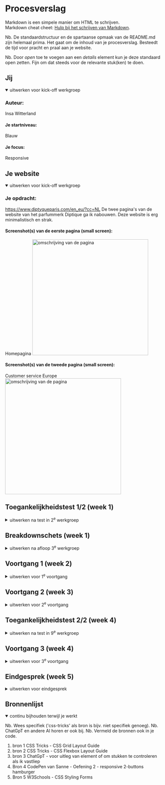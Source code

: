 # Procesverslag
Markdown is een simpele manier om HTML te schrijven.  
Markdown cheat cheet: [Hulp bij het schrijven van Markdown](https://github.com/adam-p/markdown-here/wiki/Markdown-Cheatsheet).

Nb. De standaardstructuur en de spartaanse opmaak van de README.md zijn helemaal prima. Het gaat om de inhoud van je procesverslag. Besteedt de tijd voor pracht en praal aan je website.

Nb. Door *open* toe te voegen aan een *details* element kun je deze standaard open zetten. Fijn om dat steeds voor de relevante stuk(ken) te doen.





## Jij

<details open>
  <summary>uitwerken voor kick-off werkgroep</summary>

  ### Auteur:
  Insa Witterland

  #### Je startniveau:
  Blauw

  #### Je focus:
  Responsive
 
</details>





## Je website

<details open>
  <summary>uitwerken voor kick-off werkgroep</summary>

  ### Je opdracht:
  https://www.diptyqueparis.com/en_eu/?cc=NL De twee pagina's van de website van het parfummerk Diptique ga ik nabouwen. Deze website is erg minimalistisch en strak.
  #### Screenshot(s) van de eerste pagina (small screen): 
  Homepagina
  <img src="readme-images/diptiquep1.png" width="375px" alt="omschrijving van de pagina">

  #### Screenshot(s) van de tweede pagina (small screen):
  Customer service Europe
  <img src="readme-images/diptiquep2.png" width="375px" alt="omschrijving van de pagina">
 
</details>



## Toegankelijkheidstest 1/2 (week 1)

<details>
  <summary>uitwerken na test in 2<sup>e</sup> werkgroep</summary>

  ### Bevindingen
De website van Diptyque is erg makkelijk te navigeren met een screenreader. De layout is minimalistisch en heeft een goede flow. Elk element wordt kort en duidelijk benoemd. Er zijn wel wat afbeeldingen die "Image empty" aangeven. Hier zou nog verbetering in kunnen komen. Verder is het contrast goed, want er zijn veel zwarte letters op een witte achtergrond. Een minimalistisch maar strak ontwerp dat werkt. Aangezien het een luxe parfummerk is, is het goed dat het erg inclusief is. Dit staat erg professioneel. Het was een erg interessante ervaring en ik was positief verrast. Verder zijn er weinig opmerkingen. 

</details>



## Breakdownschets (week 1)

<details>
  <summary>uitwerken na afloop 3<sup>e</sup> werkgroep</summary>

  ### de hele pagina: 
  <img src="readme-images/Homepagina.png" width="375px" alt="breakdown van de hele pagina">

  ### dynamisch deel (bijv menu): 
  <img src="readme-images/nav.png" width="375px" alt="breakdown van een dynamisch deel">

</details>





## Voortgang 1 (week 2)

<details>
  <summary>uitwerken voor 1<sup>e</sup> voortgang</summary>

  ### Stand van zaken
  hier dit ging goed & dit was lastig (neem ook screenshots op van delen van je website en code)

  De grid en flexbox oefeningen gingen best oke. Beter dan gedacht. Verder vond ik het erg fijn dat we eerst code gingen leren en vervolgens pas gingen coderen. Toen ik eenmaal toekam aan de html, ging het redelijk vlot. Wat minder ging was mijn planning de afgelopen paar dagen. Ik hoop snel verder te kunnen met mijn html. Het verschil tussen article en section snap ik nog steeds niet.

  ### Agenda voor meeting
  samen met je groepje opstellen

  Zelf heb ik mijn breakdown schets laten zien en feedback gekregen op de html. Hierdoor kan ik goed aan de slag
  met het begin van mijn eerste pagina.


  ### Verslag van meeting
  Veel ging al goed. De HTML begrijp ik eindelijk. Ik mocht een aantal dingen weglaten om het makkelijker te maken.

</details>





## Voortgang 2 (week 3)

<details>
  <summary>uitwerken voor 2<sup>e</sup> voortgang</summary>

  ### Stand van zaken
  Hier dit ging goed & dit was lastig (neem ook screenshots op van delen van je website en code)

  Het beginnetje van de HTML ging redelijk vlot, aangezien ik dit vorige week heb laten zien tijdens het gesprek.
  Ik had graag meer aan de CSS willen doen, alleen ging dit door mijn verhuizing niet kwa tijd. Ik hoop vanavond nog een inhaal slag te kunnen maken.

  ### Agenda voor meeting
  samen met je groepje opstellen

  Ons groepje houdt niet echt contact, dus we bespreken het tijdens het gesprek.

  ### Verslag van meeting
  hier na afloop snel de uitkomsten van de meeting vastleggen.

  Ik was nog niet aan pagina 2 begonnen, maar ben nu geswitched van FAQ naar Contact. De contact pagina heeft een form en dat is verplicht. Verder had ik nog wat format tips gekregen. De rest van mijn HTML was prima.

  Mijn hoofdpagina:
  <img src="readme-images/week 3.png" width="375px" alt="Mijn webpagina van week 3">
  
  De nieuwe tweede pagina:
  <img src="readme-images/pagina 2.png" width="375px" alt="Pagina 2 contact">


</details>





## Toegankelijkheidstest 2/2 (week 4)

<details>
  <summary>uitwerken na test in 9<sup>e</sup> werkgroep</summary>

  ### Bevindingen
  Lijst met je bevindingen die in de test naar voren kwamen (geef ook aan wat er verbeterd is):
  Mijn website scorde redelijk goed op gebied van toegankelijkheid. Fatima had het getest. Mijn website heeft een betere heading structuur, alt tekst en navigatie. Ik zou nog een aantal buttons kunnen verstoppen.
</details>





## Voortgang 3 (week 4)

<details>
  <summary>uitwerken voor 3<sup>e</sup> voortgang</summary>

  ### Stand van zaken
  hier dit ging goed & dit was lastig (neem ook screenshots op van delen van je website en code)
  <img src="readme-images/week 4.png" width="375px" alt="Pagina 2 contact">
  <img src="readme-images/week 4 stand van zaken.png" width="375px" alt="Pagina 2 contact">

  ### Agenda voor meeting
  samen met je groepje opstellen
  
   Websites bespreken en laten zien waar we moeite mee hadden.


  ### Verslag van meeting
  hier na afloop snel de uitkomsten van de meeting vastleggen
  
  We hebben ons werk laten zien. De ene student had veelste veel divjes, de ander problemen met muziek afspelen op javascript en de ander liep vast bij een hamburger menu. Samen hebben we kunnen kijken naar de code en kunnen bespreken wat goede oplossingen zijn. Programmeren verloopt bij mij best goed. Ik loop niet lang vast bij problemen en kom er redelijk snel uit. Nu moet ik beginnen aan mijn tweede pagina en focus states toe gaan voegen.

  Ik heb leren nesten van css class zodat ik niet telkens .home hoef te typen. Had gehoopt dit eerder te weten.

  Later had ik mijn code door de W3C validator gedaan en kwam erachter dat mijn mappen structuur niet goed is. Dit moet ik nu handmatig aan gaan passen.

</details>





## Eindgesprek (week 5)

<details>
  <summary>uitwerken voor eindgesprek</summary>

  ### Je uitkomst - karakteristiek screenshots:
  <img src="readme-images/dummy-plaatje.jpg" width="375px" alt="uitomst opdracht 1">


  ### Dit ging goed/Heb ik geleerd: 
  Korte omschrijving met plaatjes

  <img src="readme-images/dummy-plaatje.jpg" width="375px" alt="top">


  ### Dit was lastig/Is niet gelukt:
  Korte omschrijving met plaatjes

  <img src="readme-images/versprongen header 1.png" width="375px" alt="screenshot">
  <img src="readme-images/versprongen header 2.png" width="375px" alt="screenshot">
  Doordat bij pagina twee de H1 veranderde versprong het logo helemaal in de header en daardoor klopte niks meer.. met veel moeite heb ik het kunnen oplossen.

  <img src="readme-images/divvergeten.png" width="375px" alt="screenshot">
  Om de HTML voor de screenreader goed te houden heb ik de H2 boven de img gezet, alleen nu ik het achteraf responsive ging maken kwam ik een parent element tekort voor de tekst.
  Dit heb ik met @media (min-width) flex row proberen op te lossen, maar kom niet verder dan dit. Daarom heb ik na veel moeite toch maar een div toegevoegd...

  Op pagina 2 had ik een ul in de form gebruikt. Dit mag blijkbaar niet, dus heb ik het aangepast naar divjes. Ik had al CSS styling, dus dit kostte echt weer wat tijd.
</details>





## Bronnenlijst

<details open>
  <summary>continu bijhouden terwijl je werkt</summary>

  Nb. Wees specifiek ('css-tricks' als bron is bijv. niet specifiek genoeg). 
  Nb. ChatGpT en andere AI horen er ook bij.
  Nb. Vermeld de bronnen ook in je code.

  1. bron 1 CSS Tricks - CSS Grid Layout Guide
  2. bron 2 CSS Tricks - CSS Flexbox Layout Guide
  3. bron 3 ChatGpT - voor uitleg van element of om stukken te controleren als ik vastliep
  4. Bron 4 CodePen van Sanne - Oefening 2 - responsive  2-buttons hamburger
  5. Bron 5 W3Schools - CSS Styling Forms

</details>
